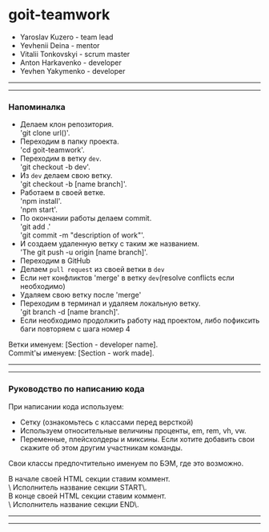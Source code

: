 # goit-teamwork

* Yaroslav Kuzero - team lead
* Yevhenii Deina  - mentor
* Vitalii Tonkovskyi - scrum master
* Anton Harkavenko - developer
* Yevhen Yakymenko - developer

---
---
### Напоминалка
* Делаем клон репозитория.   
     'git clone url()'.   
* Переходим в папку проекта.   
     'cd goit-teamwork'.   
* Переходим в ветку `dev`.   
     'git checkout -b dev'.   
* Из `dev` делаем свою ветку.   
     'git checkout -b [name branch]'.   
* Работаем в своей ветке.   
     'npm install'.   
     'npm start'.   
* По окончании работы делаем commit.   
     'git add .'    
     'git commit -m "description of work"'.   
* И создаем удаленную ветку с таким же названием.   
     'The git push -u origin [name branch]'.   
* Переходим в GitHub
* Делаем `pull request` из своей ветки в `dev`
* Если нет конфликтов 'merge' в ветку `dev`(resolve conflicts если необходимо)
* Удаляем свою ветку после 'merge'
* Переходим в терминал и удаляем локальную ветку.   
     'git branch -d [name branch]'.   
* Если необходимо продолжить работу над проектом, либо пофиксить баги повторяем с шага номер 4

Ветки именуем: [Section - developer name].   
Commit'ы именуем: [Section - work made].   

---
---
### Руководство по написанию кода
При написании кода используем:    
* Сетку (ознакомьтесь с классами перед версткой)
* Используем относительные величины проценты, em, rem, vh, vw. 
* Переменные, плейсхолдеры и миксины.
Если хотите добавить свои скажите об этом другим участникам команды.

Свои классы предпочтительно именуем по БЭМ, где это возможно.

В начале своей HTML секции ставим коммент.   
\\ Исполнитель название секции START\\.   
В конце своей HTML секции ставим коммент.   
\\ Исполнитель название секции END\\.   

---
---
